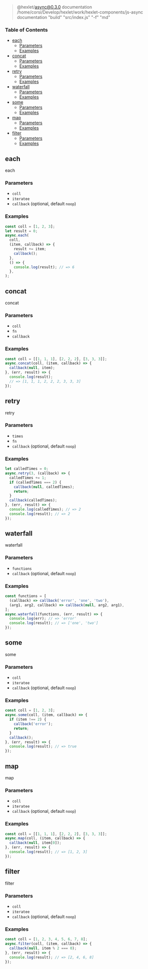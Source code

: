
> @hexlet/async@0.3.0 documentation /home/corsi/Develop/hexlet/work/hexlet-components/js-async
> documentation "build" "src/index.js" "-f" "md"

<!-- Generated by documentation.js. Update this documentation by updating the source code. -->

### Table of Contents

-   [each][1]
    -   [Parameters][2]
    -   [Examples][3]
-   [concat][4]
    -   [Parameters][5]
    -   [Examples][6]
-   [retry][7]
    -   [Parameters][8]
    -   [Examples][9]
-   [waterfall][10]
    -   [Parameters][11]
    -   [Examples][12]
-   [some][13]
    -   [Parameters][14]
    -   [Examples][15]
-   [map][16]
    -   [Parameters][17]
    -   [Examples][18]
-   [filter][19]
    -   [Parameters][20]
    -   [Examples][21]

## each

each

### Parameters

-   `coll`  
-   `iteratee`  
-   `callback`   (optional, default `noop`)

### Examples

```javascript
const coll = [1, 2, 3];
let result = 0;
async.each(
  coll,
  (item, callback) => {
    result += item;
    callback();
  },
  () => {
    console.log(result); // => 6
  },
);
```

## concat

concat

### Parameters

-   `coll`  
-   `fn`  
-   `callback`  

### Examples

```javascript
const coll = [[1, 1, 1], [2, 2, 2], [3, 3, 3]];
async.concat(coll, (item, callback) => {
  callback(null, item);
}, (err, result) => {
  console.log(result);
  // => [1, 1, 1, 2, 2, 2, 3, 3, 3]
});
```

## retry

retry

### Parameters

-   `times`  
-   `fn`  
-   `callback`   (optional, default `noop`)

### Examples

```javascript
let calledTimes = 0;
async.retry(3, (callback) => {
  calledTimes += 1;
  if (calledTimes === 2) {
    callback(null, calledTimes);
    return;
  }
  callback(calledTimes);
}, (err, result) => {
  console.log(calledTimes); // => 2
  console.log(result); // => 2
});
```

## waterfall

waterfall

### Parameters

-   `functions`  
-   `callback`   (optional, default `noop`)

### Examples

```javascript
const functions = [
  (callback) => callback('error', 'one', 'two'),
  (arg1, arg2, callback) => callback(null, arg2, arg1),
];
async.waterfall(functions, (err, result) => {
  console.log(err); // => 'error'
  console.log(result); // => ['one', 'two']
});
```

## some

some

### Parameters

-   `coll`  
-   `iteratee`  
-   `callback`   (optional, default `noop`)

### Examples

```javascript
const coll = [1, 2, 3];
async.some(coll, (item, callback) => {
  if (item !== 2) {
    callback('error');
    return;
  }
  callback();
}, (err, result) => {
  console.log(result); // => true
});
```

## map

map

### Parameters

-   `coll`  
-   `iteratee`  
-   `callback`   (optional, default `noop`)

### Examples

```javascript
const coll = [[1, 1, 1], [2, 2, 2], [3, 3, 3]];
async.map(coll, (item, callback) => {
  callback(null, item[0]);
}, (err, result) => {
  console.log(result); // => [1, 2, 3]
});
```

## filter

filter

### Parameters

-   `coll`  
-   `iteratee`  
-   `callback`   (optional, default `noop`)

### Examples

```javascript
const coll = [1, 2, 3, 4, 5, 6, 7, 8];
async.filter(coll, (item, callback) => {
  callback(null, item % 2 === 0);
}, (err, result) => {
  console.log(result); // => [2, 4, 6, 8]
});
```

[1]: #each

[2]: #parameters

[3]: #examples

[4]: #concat

[5]: #parameters-1

[6]: #examples-1

[7]: #retry

[8]: #parameters-2

[9]: #examples-2

[10]: #waterfall

[11]: #parameters-3

[12]: #examples-3

[13]: #some

[14]: #parameters-4

[15]: #examples-4

[16]: #map

[17]: #parameters-5

[18]: #examples-5

[19]: #filter

[20]: #parameters-6

[21]: #examples-6
